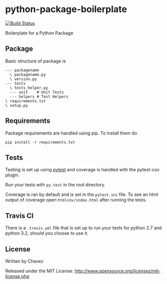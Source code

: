 python-package-boilerplate
==========================

[![Build Status](https://travis-ci.org/mtchavez/python-package-boilerplate.png?branch=master)](https://travis-ci.org/mtchavez/python-package-boilerplate)

Boilerplate for a Python Package

## Package

Basic structure of package is

```
--- packagename
  \ packagename.py
  \ version.py
--- tests
  \ tests_helper.py
  --- unit    # Unit Tests
  --- helpers # Test Helpers
\ requirements.txt
\ setup.py
```

## Requirements

Package requirements are handled using pip. To install them do

```
pip install -r requirements.txt
```

## Tests

Testing is set up using [pytest](http://pytest.org) and coverage is handled
with the pytest-cov plugin.

Run your tests with ```py.test``` in the root directory.

Coverage is ran by default and is set in the ```pytest.ini``` file.
To see an html output of coverage open ```htmlcov/index.html``` after running the tests.

## Travis CI

There is a ```.travis.yml``` file that is set up to run your tests for python 2.7
and python 3.2, should you choose to use it.

## License

Written by Chavez

Released under the MIT License: http://www.opensource.org/licenses/mit-license.php
